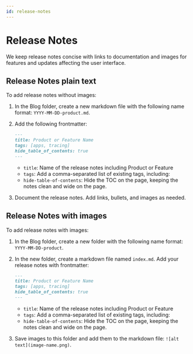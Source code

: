 ```yaml
---
id: release-notes
---
```


# Release Notes

We keep release notes concise with links to documentation and images for features and updates affecting the user interface.

## Release Notes plain text

To add release notes without images:

1. In the Blog folder, create a new markdown file with the following name format: `YYYY-MM-DD-product.md`.
1. Add the following frontmatter:

    ```markdown
    ---
    title: Product or Feature Name
    tags: [apps, tracing]
    hide_table_of_contents: true
    ---
    ```

    * `title`: Name of the release notes including Product or Feature
    * `tags`: Add a comma-separated list of existing tags, including: 
    * `hide-table-of-contents`: Hide the TOC on the page, keeping the notes clean and wide on the page.

1. Document the release notes. Add links, bullets, and images as needed.

## Release Notes with images

To add release notes with images:

1. In the Blog folder, create a new folder with the following name format: `YYYY-MM-DD-product`.
1. In the new folder, create a markdown file named `index.md`. Add your release notes with frontmatter:

    ```markdown
    ---
    title: Product or Feature Name
    tags: [apps, tracing]
    hide_table_of_contents: true
    ---
    ```

    * `title`: Name of the release notes including Product or Feature
    * `tags`: Add a comma-separated list of existing tags, including: 
    * `hide-table-of-contents`: Hide the TOC on the page, keeping the notes clean and wide on the page.

1. Save images to this folder and add them to the markdown file: `![alt text](image-name.png)`.